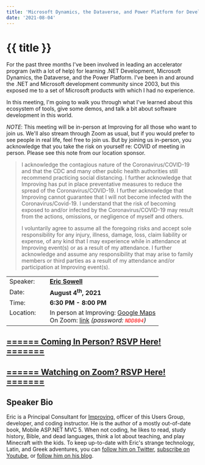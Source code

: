 ```yaml
---
title: 'Microsoft Dynamics, the Dataverse, and Power Platform for Developers'
date: '2021-08-04'
---
```

# {{ title }}

<p>For the past three months I've been involved in leading an accelerator program (with a lot of help) for learning .NET Development, Microsoft Dynamics, the Dataverse, and the Power Platform. I've been in and around the .NET and Microsoft development community since 2003, but this exposed me to a set of Microsoft products with which I had no experience.</p>

<p>In this meeting, I'm going to walk you through what I've learned about this ecosystem of tools, give some demos, and talk a bit about software development in this world.</p>

<p><em>NOTE</em>: This meeting will be in-person at Improving for all those who want to join us. We'll also stream through Zoom as usual, but if you would prefer to see people in real life, feel free to join us. But by joining us in-person, you acknowledge that you take the risk on yourself re: COVID of meeting in person. Please see this note from our location sponsor.</p>

<blockquote>
<p>I acknowledge the contagious nature of the Coronavirus/COVID-19 and that the CDC and many other public health authorities still recommend practicing social distancing.   I further acknowledge that Improving has put in place preventative measures to reduce the spread of the Coronavirus/COVID-19.  I further acknowledge that Improving cannot guarantee that I will not become infected with the Coronavirus/Covid-19.  I understand that the risk of becoming exposed to and/or infected by the Coronavirus/COVID-19 may result from the actions, omissions, or negligence of myself and others.</p>

<p>I voluntarily agree to assume all the foregoing risks and accept sole responsibility for any injury, illness, damage, loss, claim liability or expense, of any kind that I may experience while in attendance at Improving event(s) or as a result of my attendance. I further acknowledge and assume any responsibility that may arise to family members or third parties as a result of my attendance and/or participation at Improving event(s).</p>

</blockquote>

<table border="0">
    <tbody>
        <tr>
            <td>Speaker:</td>
            <td>&nbsp;</td>
            <td><a href="https://twitter.com/mallioch" rel="noopener noreferrer" target="_blank"><b>Eric Sowell</b></a></td>
        </tr>
        <tr>
            <td>Date:</td>
            <td>&nbsp;</td>
            <td><b>August 4<sup>th</sup>, 2021</b></td>
        </tr>
        <tr>
            <td valign="top">Time:</td>
            <td>&nbsp;</td>
            <td><b>6:30 PM - 8:00 PM</b></td>
        </tr>
        <tr>
            <td valign="top">Location:</td>
            <td>&nbsp;</td>
            <td>In person at Improving: <a href="https://g.page/improving-dallas?share">Google Maps</a>
            <br />
            On Zoom: <a title="Location" rel="noopener noreferrer" target="_blank" href="https://match.zoom.us/j/97171045932">link</a> <em>(password: <code style="color:red">NDD804</code>)</em></td>
        </tr>
    </tbody>
</table>
<h2><a target="_blank" rel="noopener noreferrer" href="https://www.eventbrite.com/e/microsoft-dynamics-the-dataverse-and-power-platform-in-person-tickets-165193842229">====== Coming In Person? RSVP Here! =======</a></h2>

<h2><a target="_blank" rel="noopener noreferrer" href="https://www.eventbrite.com/e/microsoft-dynamics-the-dataverse-and-power-platform-zoom-tickets-165194865289">====== Watching on Zoom? RSVP Here! =======</a></h2>

<h2>Speaker Bio</h2>

<p>Eric is a Principal Consultant for <a href="https://improving.com/">Improving</a>, officer of this Users Group, developer, and coding instructor. He is the author of a mostly out-of-date book, Mobile ASP.NET MVC 5. When not coding, he likes to read, study history, Bible, and dead languages, think a lot about teaching, and play Minecraft with the kids. To keep up-to-date with Eric's strange technology, Latin, and Greek adventures, you can <a href="https://twitter.com/Mallioch">follow him on Twitter</a>, <a href="https://www.youtube.com/channel/UCCHcJejvdlXxLlG0encr53Q">subscribe on Youtube</a>, or <a href="http://ericsowell.com/blog">follow him on his blog</a>.</p>
